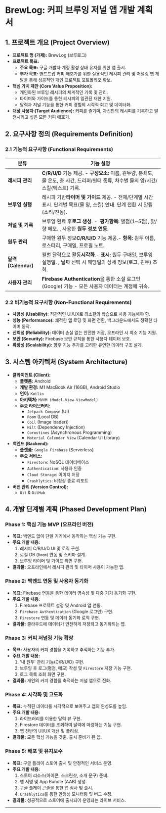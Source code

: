 # **BrewLog: 커피 브루잉 저널 앱 개발 계획서**

## 1. 프로젝트 개요 (Project Overview)

- **프로젝트 명 (가제):** BrewLog (브루로그)
- **프로젝트 목표:**
  - **주요 목표:** 구글 개발자 계정 활성 상태 유지를 위한 앱 출시.
  - **부가 목표:** 핸드드립 커피 애호가를 위한 실용적인 레시피 관리 및 저널링 앱 개발을 통해 성공적인 개인 프로젝트 포트폴리오 확보.
- **핵심 가치 제안 (Core Value Proposition):**
  - 개인화된 브루잉 레시피의 체계적인 기록 및 관리.
  - 타이머와 가이드를 통한 레시피의 일관된 재현 지원.
  - 달력과 저널 기능을 통한 커피 경험의 시각적 회고 및 데이터화.
- **대상 사용자 (Target Audience):** 커피를 즐기며, 자신만의 레시피를 기록하고 발전시키고 싶은 모든 커피 애호가.

## 2. 요구사항 정의 (Requirements Definition)

### 2.1 기능적 요구사항 (Functional Requirements)

| 분류                | 기능 설명                                                                                                                               |
| ------------------- | --------------------------------------------------------------------------------------------------------------------------------------- |
| **레시피 관리**     | **C/R/U/D** 기능 제공. - **구성요소:** 이름, 원두량, 분쇄도, 물 온도, 총 시간, 드리퍼/필터 종류, 차수별 물의 양/시간/스킬(텍스트) 기록. |
| **브루잉 실행**     | 레시피 기반**타이머 및 가이드** 제공. - 전체/단계별 시간 표시. 단계별 목표(물 양, 스킬) 안내. 단계 전환 시 알림(소리/진동).             |
| **저널 및 기록**    | 브루잉 완료 후**로그 생성**. -  **평가항목:** 별점(1~5점), 맛/향 메모. , 사용한 **원두 정보 연동**.                                     |
| **원두 관리**       | 구매한 원두 정보**C/R/U/D** 기능 제공.- **항목:** 원두 이름, 로스터리, 구매일, 프로필 노트.                                             |
| **달력 (Calendar)** | 월별 달력으로 활동**시각화**.- **표시:** 원두 구매일, 브루잉 실행일. , 날짜 선택 시 해당일의 상세 정보(로그, 원두) 조회.                |
| **사용자 관리**     | **Firebase Authentication**을 통한 소셜 로그인(Google) 기능 - 모든 사용자 데이터는 계정에 귀속.                                         |

### 2.2 비기능적 요구사항 (Non-Functional Requirements)

- **사용성 (Usability):** 직관적인 UI/UX로 최소한의 학습으로 사용 가능해야 함.
- **성능 (Performance):** 쾌적한 앱 로딩 및 화면 전환, 백그라운드에서도 정확한 타이머 동작.
- **신뢰성 (Reliability):** 데이터 손실 없는 안전한 저장, 오프라인 시 최소 기능 지원.
- **보안 (Security):** Firebase 보안 규칙을 통한 사용자 데이터 보호.
- **확장성 (Scalability):** 향후 기능 추가를 고려한 유연한 데이터 구조 설계.

## 3. 시스템 아키텍처 (System Architecture)

- **클라이언트 (Client):**
  - **플랫폼:** Android
  - **개발 환경:** M1 MacBook Air (16GB), Android Studio
  - **언어:** `Kotlin`
  - **아키텍처:** `MVVM (Model-View-ViewModel)`
  - **주요 라이브러리:**
    - `Jetpack Compose` (UI)
    - `Room` (Local DB)
    - `Coil` (Image loader))
    - `Hilt` (Dependency Injection)
    - `Coroutines` (Asynchronous Programming)
    - `Material Calendar View` (Calendar UI Library)
- **백엔드 (Backend):**
  - **플랫폼:** `Google Firebase` (Serverless)
  - **주요 서비스:**
    - `Firestore`: NoSQL 데이터베이스
    - `Authentication`: 사용자 인증
    - `Cloud Storage`: 이미지 저장
    - `Crashlytics`: 비정상 종료 리포트
- **버전 관리 (Version Control):**
  - `Git` & `GitHub`

## 4. 개발 단계별 계획 (Phased Development Plan)

### Phase 1: 핵심 기능 MVP (오프라인 버전)

- **목표:** 백엔드 없이 단일 기기에서 동작하는 핵심 기능 구현.
- **주요 개발 내용:**
  1. 레시피 C/R/U/D UI 및 로직 구현.
  2. 로컬 DB (`Room`) 연동 및 스키마 설계.
  3. 브루잉 타이머 및 가이드 화면 구현.
- **결과물:** 오프라인에서 레시피 관리 및 타이머 사용이 가능한 앱.

### Phase 2: 백엔드 연동 및 사용자 동기화

- **목표:** Firebase 연동을 통한 데이터 영속성 및 다중 기기 동기화 구현.
- **주요 개발 내용:**
  1. Firebase 프로젝트 설정 및 Android 앱 연동.
  2. `Firebase Authentication` (Google 로그인) 구현.
  3. `Firestore` 연동 및 데이터 동기화 로직 구현.
- **결과물:** 클라우드에 데이터가 안전하게 저장되고 동기화되는 앱.

### Phase 3: 커피 저널링 기능 확장

- **목표:** 사용자의 커피 경험을 기록하고 추적하는 기능 추가.
- **주요 개발 내용:**
  1. '내 원두' 관리 기능(C/R/U/D) 구현.
  2. 브루잉 후 로그(평점, 메모) 작성 및 `Firestore` 저장 기능 구현.
  3. 로그 목록 조회 화면 구현.
- **결과물:** 개인의 커피 경험을 축적하는 저널 앱으로 진화.

### Phase 4: 시각화 및 고도화

- **목표:** 누적된 데이터를 시각적으로 보여주고 앱의 완성도를 높임.
- **주요 개발 내용:**
  1. 라이브러리를 이용한 달력 뷰 구현.
  2. Firestore 데이터를 조회하여 달력에 마킹하는 기능 구현.
  3. 앱 전반의 UI/UX 개선 및 폴리싱.
- **결과물:** 모든 핵심 기능을 갖춘, 출시 준비가 된 앱.

### Phase 5: 배포 및 유지보수

- **목표:** 구글 플레이 스토어 출시 및 안정적인 서비스 운영.
- **주요 개발 내용:**
  1. 스토어 리소스(아이콘, 스크린샷, 소개 문구) 준비.
  2. 앱 서명 및 App Bundle (AAB) 생성.
  3. 구글 플레이 콘솔을 통한 앱 심사 및 출시.
  4. `Crashlytics`를 통한 안정성 모니터링 및 버그 수정.
- **결과물:** 성공적으로 스토어에 출시되어 운영되는 라이브 서비스.

---
